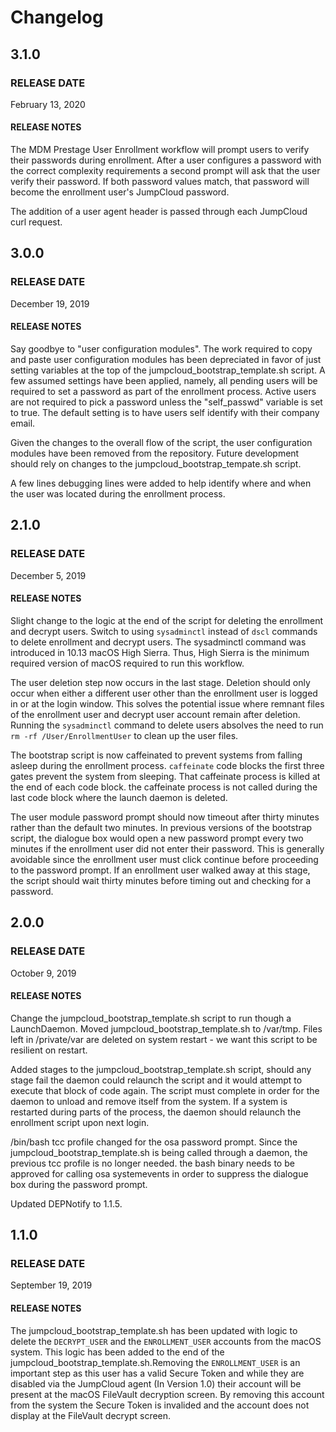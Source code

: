 # Changelog

## 3.1.0

### RELEASE DATE

February 13, 2020

#### RELEASE NOTES

The MDM Prestage User Enrollment workflow will prompt users to verify their passwords during enrollment. After a user configures a password with the correct complexity requirements a second prompt will ask that the user verify their password. If both password values match, that password will become the enrollment user's JumpCloud password.

The addition of a user agent header is passed through each JumpCloud curl request.

## 3.0.0

### RELEASE DATE

December 19, 2019

#### RELEASE NOTES

Say goodbye to "user configuration modules". The work required to copy and paste user configuration modules has been depreciated in favor of just setting variables at the top of the jumpcloud_bootstrap_template.sh script. A few assumed settings have been applied, namely, all pending users will be required to set a password as part of the enrollment process. Active users are not required to pick a password unless the "self_passwd" variable is set to true. The default setting is to have users self identify with their company email.

Given the changes to the overall flow of the script, the user configuration modules have been removed from the repository. Future development should rely on changes to the jumpcloud_bootstrap_tempate.sh script.

A few lines debugging lines were added to help identify where and when the user was located during the enrollment process.

## 2.1.0

### RELEASE DATE

December 5, 2019

#### RELEASE NOTES

Slight change to the logic at the end of the script for deleting the enrollment and decrypt users. Switch to using `sysadminctl` instead of `dscl` commands to delete enrollment and decrypt users. The sysadminctl command was introduced in 10.13 macOS High Sierra. Thus, High Sierra is the minimum required version of macOS required to run this workflow.

The user deletion step now occurs in the last stage. Deletion should only occur when either a different user other than the enrollment user is logged in or at the login window. This solves the potential issue where remnant files of the enrollment user and decrypt user account remain after deletion. Running the `sysadminctl` command to delete users absolves the need to run `rm -rf /User/EnrollmentUser` to clean up the user files.

The bootstrap script is now caffeinated to prevent systems from falling asleep during the enrollment process. `caffeinate` code blocks the first three gates prevent the system from sleeping. That caffeinate process is killed at the end of each code block. the caffeinate process is not called during the last code block where the launch daemon is deleted.

The user module password prompt should now timeout after thirty minutes rather than the default two minutes. In previous versions of the bootstrap script, the dialogue box would open a new password prompt every two minutes if the enrollment user did not enter their password. This is generally avoidable since the enrollment user must click continue before proceeding to the password prompt. If an enrollment user walked away at this stage, the script should wait thirty minutes before timing out and checking for a password.

## 2.0.0

### RELEASE DATE

October 9, 2019

#### RELEASE NOTES

Change the jumpcloud_bootstrap_template.sh script to run though a LaunchDaemon. Moved jumpcloud_bootstrap_template.sh to /var/tmp. Files left in /private/var are deleted on system restart - we want this script to be resilient on restart.

Added stages to the jumpcloud_bootstrap_template.sh script, should any stage fail the daemon could relaunch the script and it would attempt to execute that block of code again. The script must complete in order for the daemon to unload and remove itself from the system. If a system is restarted during parts of the process, the daemon should relaunch the enrollment script upon next login.

/bin/bash tcc profile changed for the osa password prompt. Since the jumpcloud_bootstrap_template.sh is being called through a daemon, the previous tcc profile is no longer needed. the bash binary needs to be approved for calling osa systemevents in order to suppress the dialogue box during the password prompt.

Updated DEPNotify to 1.1.5.

## 1.1.0

### RELEASE DATE

September 19, 2019

#### RELEASE NOTES

The jumpcloud_bootstrap_template.sh has been updated with logic to delete the `DECRYPT_USER` and the `ENROLLMENT_USER` accounts from the macOS system. This logic has been added to the end of the jumpcloud_bootstrap_template.sh.Removing the `ENROLLMENT_USER` is an important step as this user has a valid Secure Token and while they are disabled via the JumpCloud agent (In Version 1.0) their account will be present at the macOS FileVault decryption screen. By removing this account from the system the Secure Token is invalided and the account does not display at the FileVault decrypt screen.
